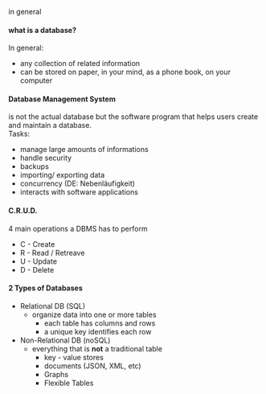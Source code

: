 in general

#### what is a database?

In general:  
- any collection of related information  
- can be stored on paper, in your mind, as a phone book, on your computer

#### Database Management System  
is not the actual database but the software program that helps users create and maintain a database.  
Tasks:  
- manage large amounts of informations
- handle security
- backups
- importing/ exporting data
- concurrency (DE: Nebenläufigkeit)
- interacts with software applications

#### C.R.U.D.

4 main operations a DBMS has to perform

- C - Create
- R - Read / Retreave
- U - Update
- D - Delete


#### 2 Types of Databases

- Relational DB (SQL)
  - organize data into one or more tables
    - each table has columns and rows
    - a unique key identifies each row
- Non-Relational DB (noSQL)
  - everything that is **not** a traditional table
    - key - value stores
    - documents (JSON, XML, etc)
    - Graphs
    - Flexible Tables



